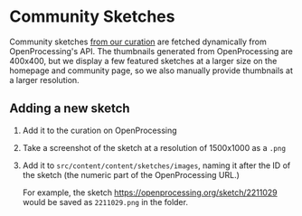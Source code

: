 # Community Sketches

Community sketches [from our curation](https://openprocessing.org/curation/87649) are fetched dynamically from OpenProcessing's API. The thumbnails generated from OpenProcessing are 400x400, but we display a few featured sketches at a larger size on the homepage and community page, so we also manually provide thumbnails at a larger resolution.

## Adding a new sketch

1. Add it to the curation on OpenProcessing
2. Take a screenshot of the sketch at a resolution of 1500x1000 as a `.png`
3. Add it to `src/content/content/sketches/images`, naming it after the ID of the sketch (the numeric part of the OpenProcessing URL.)

   For example, the sketch https://openprocessing.org/sketch/2211029 would be saved as `2211029.png` in the folder.
